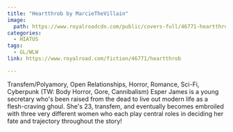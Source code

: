 ```yaml
---
title: "Heartthrob by MarcieTheVillain"
image:
  path: https://www.royalroadcdn.com/public/covers-full/46771-heartthrob.jpg
categories:
  - HIATUS
tags:
  - GL/WLW
link: https://www.royalroad.com/fiction/46771/heartthrob

---
```

Transfem/Polyamory, Open Relationships, Horror, Romance, Sci-Fi, Cyberpunk (TW: Body Horror, Gore, Cannibalism)
Esper James is a young secretary who's been raised from the dead to live out modern life as a flesh-craving ghoul. She's 23, transfem, and eventually becomes embroiled with three very different women who each play central roles in deciding her fate and trajectory throughout the story!


